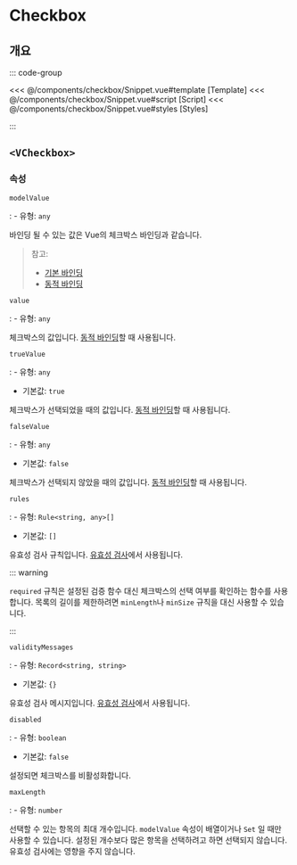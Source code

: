 <script setup lang="ts">
import Snippet from "./Snippet.vue";
</script>

# Checkbox

## 개요

<VComponentPreview>
  <Snippet />
</VComponentPreview>

::: code-group

<<< @/components/checkbox/Snippet.vue#template [Template]
<<< @/components/checkbox/Snippet.vue#script [Script]
<<< @/components/checkbox/Snippet.vue#styles [Styles]

:::

## `<VCheckbox>`

### 속성

`modelValue`

: - 유형: `any`

  바인딩 될 수 있는 값은 Vue의 체크박스 바인딩과 같습니다.

  > 참고:
  > - [기본 바인딩](https://v3.vuejs.org/guide/forms.html#checkboxes)
  > - [동적 바인딩](https://vuejs.org/guide/essentials/forms.html#checkbox-1)

`value`

: - 유형: `any`

  체크박스의 값입니다. [동적 바인딩](https://vuejs.org/guide/essentials/forms.html#checkbox-1)할 때 사용됩니다.

`trueValue`

: - 유형: `any`
  - 기본값: `true`

  체크박스가 선택되었을 때의 값입니다. [동적 바인딩](https://vuejs.org/guide/essentials/forms.html#checkbox-1)할 때 사용됩니다.

`falseValue`

: - 유형: `any`
  - 기본값: `false`

  체크박스가 선택되지 않았을 때의 값입니다. [동적 바인딩](https://vuejs.org/guide/essentials/forms.html#checkbox-1)할 때 사용됩니다.

`rules`

: - 유형: `Rule<string, any>[]`
  - 기본값: `[]`

  유효성 검사 규칙입니다. [유효성 검사](/guide/basic/validation/)에서 사용됩니다.

  ::: warning

  `required` 규칙은 설정된 검증 함수 대신 체크박스의 선택 여부를 확인하는 함수를 사용합니다. 목록의 길이를 제한하려면 `minLength`나 `minSize` 규칙을 대신 사용할 수 있습니다.

  :::

`validityMessages`

: - 유형: `Record<string, string>`
  - 기본값: `{}`

  유효성 검사 메시지입니다. [유효성 검사](/guide/basic/validation/)에서 사용됩니다.

`disabled`

: - 유형: `boolean`
  - 기본값: `false`

  설정되면 체크박스를 비활성화합니다.

`maxLength`

: - 유형: `number`

  선택할 수 있는 항목의 최대 개수입니다. `modelValue` 속성이 배열이거나 `Set` 일 때만 사용할 수 있습니다. 설정된 개수보다 많은 항목을 선택하려고 하면 선택되지 않습니다. 유효성 검사에는 영향을 주지 않습니다.
